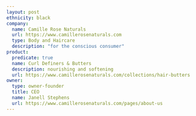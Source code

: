 ```yaml
---
layout: post
ethnicity: black
company:
  name: Camille Rose Naturals
  url: https://www.camillerosenaturals.com
  type: Body and Haircare
  description: "for the conscious consumer"
product:
  predicate: true
  name: Curl Definers & Butters
  description: nourishing and softening
  url: https://www.camillerosenaturals.com/collections/hair-butters
owner:
  type: owner-founder
  title: CEO
  name: Janell Stephens
  url: https://www.camillerosenaturals.com/pages/about-us
---
```

